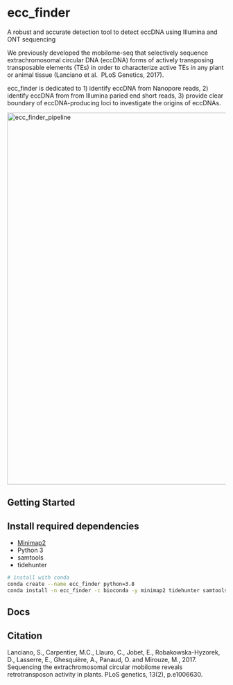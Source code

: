 
# ecc_finder
A robust and accurate detection tool to detect eccDNA using Illumina and ONT sequencing

We previously developed the mobilome-seq that selectively sequence extrachromosomal circular DNA (eccDNA) forms of actively transposing transposable elements (TEs) in order to characterize active TEs in any plant or animal tissue (Lanciano et al.  PLoS Genetics, 2017).

ecc_finder is dedicated to 1) identify eccDNA from Nanopore reads, 2) identify eccDNA from from Illumina paried end short reads, 3) provide clear boundary of eccDNA-producing loci to investigate the origins of eccDNAs.

<img width="859" alt="ecc_finder_pipeline" src="https://user-images.githubusercontent.com/8072119/124471271-f6316100-dd9c-11eb-9a97-31f86fdf6711.png">

## Getting Started
## Install required dependencies

- [Minimap2](https://github.com/lh3/minimap2)
- Python 3 
- samtools
- tidehunter

```bash
# install with conda
conda create --name ecc_finder python=3.8
conda install -n ecc_finder -c bioconda -y minimap2 tidehunter samtools

```

## Docs
## Citation
Lanciano, S., Carpentier, M.C., Llauro, C., Jobet, E., Robakowska-Hyzorek, D., Lasserre, E., Ghesquière, A., Panaud, O. and Mirouze, M., 2017. Sequencing the extrachromosomal circular mobilome reveals retrotransposon activity in plants. PLoS genetics, 13(2), p.e1006630.
